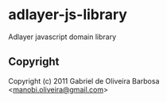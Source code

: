 
# adlayer-js-library

  Adlayer javascript domain library

## Copyright

Copyright (c) 2011 Gabriel de Oliveira Barbosa &lt;manobi.oliveira@gmail.com&gt;